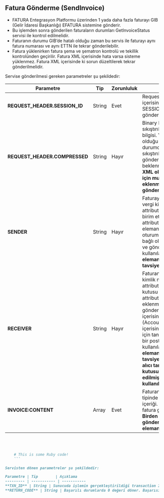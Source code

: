 ## Fatura Gönderme (SendInvoice)
* FATURA Entegrasyon Platformu üzerinden 1 yada daha fazla faturayı GIB (Gelir İdaresi Başkanlığı) EFATURA sistemine gönderir.
* Bu işlemden sonra gönderilen faturaların durumları GetInvoiceStatus servisi ile kontrol edilmelidir.
* Faturanın durumu GIB’de hatalı olduğu zaman bu servis ile faturayı aynı fatura numarası ve aynı ETTN ile tekrar gönderilebilir.
* Fatura yüklenirken fatura şema ve şematron kontrolü ve tekillik kontrolünden geçirilir. Fatura XML içerisinde hata varsa sisteme yüklenmez. Fatura XML içerisinde ki sorun düzeltilerek tekrar gönderilmelidir.


Servise gönderilmesi gereken parametreler şu şekildedir:

Parametre | Tip         | Zorunluluk  | Açıklama
--------- | ----------- | ----------- | -----------
**REQUEST_HEADER.SESSION_ID** | String | Evet | Request Header objesi içerisinde bulunan SESSION_ID gönderilmelidir.
**REQUEST_HEADER.COMPRESSED** | String | Hayır | Binary Fatura içeriği sıkıştırılmış/sıkıştırılmamış bilgisi. Varsayılan değer Y olduğu için gönderilmediği durumda fatura sıkıştırılarak/ziplenerek gönderilmesi beklenmektedir. **Faturayı XML olarak göndermek için mutlaka eleman eklenmeli ve N değeri gönderilmelidir.**
**SENDER** | String | Hayır | Faturayı gönderen tarafın vergi kimlik numarasını `vkn` attribute içerisine, gönderici birim etiketini `alias` attribute eklenmelidir. Eğer eleman gönderilmezse oturum açılan kullanıcının bağlı olduğu hesapta ki VKN ve gönderici birim etiketi kullanılacaktır. **Sender elemanı gönderilmesini tavsiye ederiz.**
**RECEIVER** | String | Hayır | Faturanın alıcı tarafının vergi kimlik numarasını `vkn` attribute içerisine, posta kutusu etiketini `alias` attribute içerisine eklenmelidir. Eğer eleman gönderilmezse fatura içerisinde ki alıcı taraf (AccountingCustomerParty) içerisinde ki VKN ve o VKN için tanımlanmış herhangi bir posta kutusu etiketi kullanılacaktır. **Receiver elemanı gönderilmesini tavsiye ederiz. Özellikle alıcı tarafından posta kutusu tercihi talep edilmişse bu eleman kullanılmalıdır.**
**INVOICE:CONTENT** | Array | Evet | Faturanın Base64Binary tipinde XML veya Ziplenmiş içeriği. Bir istek ile çoklu fatura gönderimi yapılabilir. **Birden fazla fatura göndermek için INVOICE elemanı çoklanmalıdır.**

<br><br>

```ruby
	# This is some Ruby code!
	```

Servisten dönen parametreler şu şekildedir:

Parametre | Tip        | Açıklama
--------- | ----------- | -----------
**TXN_ID** | String | Sunucuda işlemin gerçekleştirildiği transaction IDsi. Bu ID istemci tarafında kaydedilerek oluşabilecek hatalarda referans olarak İzibiz’e verilmelidir.
**RETURN_CODE** | String | Başarılı durumlarda 0 değeri döner. Başarısız olduğunda WS Fault objesi dönecektir.
